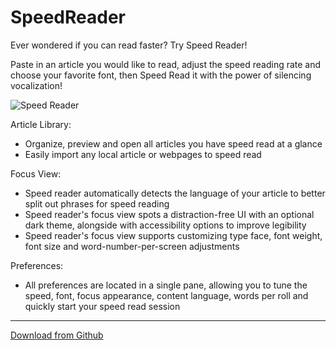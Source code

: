 # SpeedReader

Ever wondered if you can read faster? Try Speed Reader! 

Paste in an article you would like to read, adjust the speed reading rate and choose your favorite font, then Speed Read it with the power of silencing vocalization!

![Speed Reader](speedreader.gif?raw=true "Speed Reader")

Article Library:
- Organize, preview and open all articles you have speed read at a glance
- Easily import any local article or webpages to speed read

Focus View:
- Speed reader automatically detects the language of your article to better split out phrases for speed reading
- Speed reader's focus view spots a distraction-free UI with an optional dark theme, alongside with accessibility options to improve legibility
- Speed reader's focus view supports customizing type face, font weight, font size and word-number-per-screen adjustments

Preferences:
- All preferences are located in a single pane, allowing you to tune the speed, font, focus appearance, content language, words per roll and quickly start your speed read session

---

[Download from Github](https://github.com/LumingYin/SpeedReader/releases/download/1.6/SpeedReader_1.6.zip)

